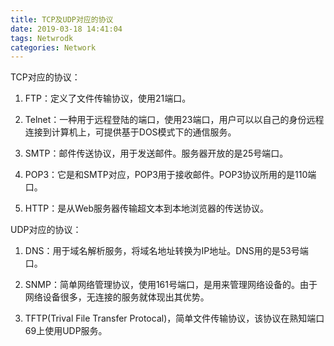 ```yaml
---
title: TCP及UDP对应的协议
date: 2019-03-18 14:41:04
tags: Netwrodk
categories: Network
---
```


TCP对应的协议：

1. FTP：定义了文件传输协议，使用21端口。

2. Telnet：一种用于远程登陆的端口，使用23端口，用户可以以自己的身份远程连接到计算机上，可提供基于DOS模式下的通信服务。

3. SMTP：邮件传送协议，用于发送邮件。服务器开放的是25号端口。

4. POP3：它是和SMTP对应，POP3用于接收邮件。POP3协议所用的是110端口。

5. HTTP：是从Web服务器传输超文本到本地浏览器的传送协议。

UDP对应的协议：

1. DNS：用于域名解析服务，将域名地址转换为IP地址。DNS用的是53号端口。

2.  SNMP：简单网络管理协议，使用161号端口，是用来管理网络设备的。由于网络设备很多，无连接的服务就体现出其优势。

3.  TFTP(Trival File Transfer Protocal)，简单文件传输协议，该协议在熟知端口69上使用UDP服务。